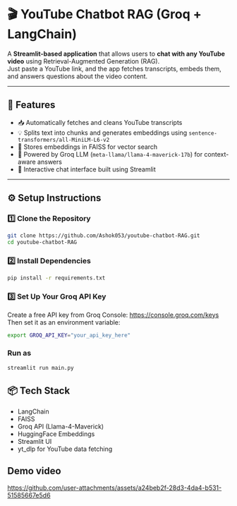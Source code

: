 # 🎬 YouTube Chatbot RAG (Groq + LangChain)

A **Streamlit-based application** that allows users to **chat with any YouTube video** using Retrieval-Augmented Generation (RAG).  
Just paste a YouTube link, and the app fetches transcripts, embeds them, and answers questions about the video content.

---

## 🚀 Features
- 📥 Automatically fetches and cleans YouTube transcripts  
- 💡 Splits text into chunks and generates embeddings using `sentence-transformers/all-MiniLM-L6-v2`  
- 🧠 Stores embeddings in FAISS for vector search  
- 🤖 Powered by Groq LLM (`meta-llama/llama-4-maverick-17b`) for context-aware answers  
- 💬 Interactive chat interface built using Streamlit  
---

## ⚙️ Setup Instructions

### 1️⃣ Clone the Repository
```bash
git clone https://github.com/Ashok053/youtube-chatbot-RAG.git
cd youtube-chatbot-RAG
````
### 2️⃣ Install Dependencies
```bash
pip install -r requirements.txt
```
### 3️⃣ Set Up Your Groq API Key
Create a free API key from Groq Console: https://console.groq.com/keys
Then set it as an environment variable:
```bash
export GROQ_API_KEY="your_api_key_here"
```
### Run as 
```bash
streamlit run main.py
```

## 📦 Tech Stack
- LangChain
- FAISS
- Groq API (Llama-4-Maverick)
- HuggingFace Embeddings
- Streamlit UI
- yt_dlp for YouTube data fetching


 ## Demo video 
 https://github.com/user-attachments/assets/a24beb2f-28d3-4da4-b531-51585667e5d6
